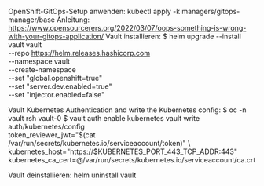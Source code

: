 OpenShift-GitOps-Setup anwenden:
kubectl apply -k managers/gitops-manager/base
Anleitung:
https://www.opensourcerers.org/2022/03/07/oops-something-is-wrong-with-your-gitops-application/
Vault installieren:
$ helm upgrade --install vault vault \
    --repo https://helm.releases.hashicorp.com \
    --namespace vault \
    --create-namespace \
    --set "global.openshift=true" \
    --set "server.dev.enabled=true" \
    --set "injector.enabled=false"

Vault Kubernetes Authentication and write the Kubernetes config:
$ oc -n vault rsh vault-0 
$ vault auth enable kubernetes
vault write auth/kubernetes/config \
  token_reviewer_jwt="$(cat /var/run/secrets/kubernetes.io/serviceaccount/token)" \
  kubernetes_host="https://$KUBERNETES_PORT_443_TCP_ADDR:443" \
  kubernetes_ca_cert=@/var/run/secrets/kubernetes.io/serviceaccount/ca.crt

Vault deinstallieren:
helm uninstall vault